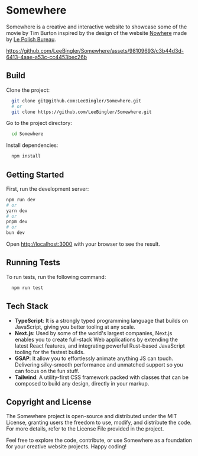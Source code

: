 
# Somewhere

Somewhere is a creative and interactive website to showcase some of the movie by Tim Burton inspired by the design of the website [Nowhere](https://www.nowherehq.com) made by [Le Polish Bureau](https://lepolishbureau.com/).

https://github.com/LeeBingler/Somewhere/assets/98109693/c3b44d3d-6413-4aae-a53c-cc4453bec26b

## Build

Clone the project:

```bash
  git clone git@github.com:LeeBingler/Somewhere.git
  # or
  git clone https://github.com/LeeBingler/Somewhere.git
```

Go to the project directory:

```bash
  cd Somewhere
```

Install dependencies:

```bash
  npm install
```

## Getting Started

First, run the development server:

```bash
npm run dev
# or
yarn dev
# or
pnpm dev
# or
bun dev
```

Open [http://localhost:3000](http://localhost:3000) with your browser to see the result.

## Running Tests

To run tests, run the following command:

```bash
  npm run test
```


## Tech Stack

- **TypeScript**: It is a strongly typed programming language that builds on JavaScript, giving you better tooling at any scale.
- **Next.js**: Used by some of the world's largest companies, Next.js enables you to create full-stack Web applications by extending the latest React features, and integrating powerful Rust-based JavaScript tooling for the fastest builds.
- **GSAP**: It allow you to effortlessly animate anything JS can touch. Delivering silky-smooth performance and unmatched support so you can focus on the fun stuff.
- **Tailwind**: A utility-first CSS framework packed with classes  that can be composed to build any design, directly in your markup.

## Copyright and License

The Somewhere project is open-source and distributed under the MIT License, granting users the freedom to use, modify, and distribute the code. For more details, refer to the License File provided in the project.

Feel free to explore the code, contribute, or use Somewhere as a foundation for your creative website projects. Happy coding!

